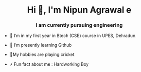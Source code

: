 <h1 align="center">Hi 👋, I'm Nipun Agrawal  e</h1>
<h3 align="center">I am currently pursuing engineering </h3>

- 🔭 I’m in my first  year in Btech (CSE) course in UPES, Dehradun.
- 🌱 I’m presently learning Github
- 💬My hobbies are playing cricket 

- ⚡ Fun fact about me :  Hardworking Boy

